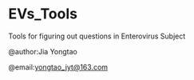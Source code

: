 # EVs_Tools
Tools for figuring out questions in Enterovirus Subject

@author:Jia Yongtao

@email:yongtao_jyt@163.com
